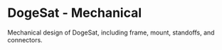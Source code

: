 # DogeSat - Mechanical
Mechanical design of DogeSat, including frame, mount, standoffs, and connectors.
